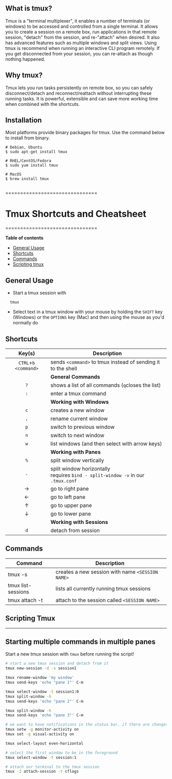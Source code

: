 ## What is tmux?

Tmux is a "terminal multiplexer", it enables a number of terminals (or windows) to be accessed and controlled from a single terminal. It allows you to create a session on a remote box, run applications in that remote session, "detach" from the session, and re-"attach" when desired. It also has advanced features such as multiple windows and split views. Using tmux is recommend when running an interactive CLI program remotely. If you get disconnected from your session, you can re-attach as though nothing happened.

## Why tmux?

Tmux lets you run tasks persistently on remote box, so you can safely disconnect/detach and reconnect/reattach without interrupting these running tasks. It is powerful, extensible and can save more working time when combined with the shortcuts.

## Installation

Most platforms provide binary packages for tmux. Use the command below to install from binary.

```
# Debian, Ubuntu
$ sudo apt-get install tmux

# RHEL/CentOS/Fedora
$ sudo yum install tmux

# MacOS
$ brew install tmux
                    
```
===============================
# Tmux Shortcuts and Cheatsheet
===============================


**Table of contents**
* [General Usage](#general-usage)
* [Shortcuts](#shortcuts)
* [Commands](#commands)
* [Scripting tmux](#scripting-tmux)

General Usage
-------------

* Start a tmux session with
```
  tmux
```
* Select text in a tmux window with your mouse by holding the `SHIFT` key (Windows) or the `OPTIONS` key (Mac) and then using the mouse as you'd normally do

Shortcuts
---------

| Key(s)  | Description |
| :-----: | ----------- |
| `CTRL`+`b` `<command>` | sends `<command>` to tmux instead of sending it to the shell |
| | **General Commands** |
| `?` | shows a list of all commands (`q`closes the list) |
| `:` | enter a tmux command |
| | **Working with Windows** |
| `c` | creates a new window |
| `,` | rename current window |
| `p` | switch to previous window |
| `n` | switch to next window |
| `w` | list windows (and then select with arrow keys) |
| | **Working with Panes** |
| `%`          | split window vertically |
| `-`          | split window horizontally <br> requires `bind - split-window -v` in our `.tmux.conf` |
| →          | go to right pane |
| ←          | go to left pane |
| ↑          | go to upper pane |
| ↓          | go to lower pane |
| | **Working with Sessions** |
| `d` | detach from session |

Commands
--------

| Command | Description |
| ------- | ----------- |
| tmux -s <SESSION NAME> | creates a new session with name `<SESSION NAME>` |
| tmux list-sessions | lists all currently running tmux sessions |
| tmux attach -t <SESSION NAME> | attach to the session called `<SESSION NAME>` |
  
Scripting Tmux
-------------
 
--------------------------------------------
Starting multiple commands in multiple panes
--------------------------------------------

  Start a new tmux session with `tmux` before running the script!

``` sh
# start a new tmux session and detach from it
tmux new-session -d -s session1

tmux rename-window 'my window'
tmux send-keys 'echo "pane 1"' C-m

tmux select-window -t session1:0
tmux split-window -h
tmux send-keys 'echo "pane 2"' C-m

tmux split-window -h
tmux send-keys 'echo "pane 3"' C-m

# we want to have notifications in the status bar, if there are changes in the windows
tmux setw -g monitor-activity on
tmux set -g visual-activity on

tmux select-layout even-horizontal

# select the first window to be in the foreground
tmux select-window -t session:1

# attach our terminal to the tmux session
tmux -2 attach-session -t cflogs
```


